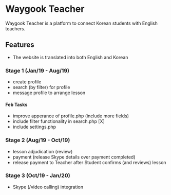Waygook Teacher
=======

Waygook Teacher is a platform to connect Korean students with English teachers.

## Features

* The website is translated into both English and Korean

### Stage 1 (Jan/19 - Aug/19)

* create profile
* search (by filter) for profile
* message profile to arrange lesson

#### Feb Tasks

* improve apperance of profile.php (include more fields)
* include filter functionality in search.php [X]
* include settings.php

### Stage 2 (Aug/19 - Oct/19)

* lesson adjudication (review)
* payment (release Skype details over payment completed)
* release payment to Teacher after Student confirms (and reviews) lesson

### Stage 3 (Oct/19 - Jan/20)

* Skype (/video calling) integration
